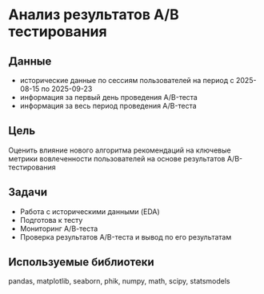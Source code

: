 # Анализ результатов А/В тестирования

## Данные
- исторические данные по сессиям пользователей на период с 2025-08-15 по 2025-09-23
- информация за первый день проведения A/B-теста
- информация за весь период проведения A/B-теста

## Цель
Оценить влияние нового алгоритма рекомендаций на ключевые метрики вовлеченности пользователей на основе результатов A/B-тестирования

## Задачи
- Работа с историческими данными (EDA)
- Подготова к тесту
- Мониторинг А/В-теста
- Проверка результатов A/B-теста и вывод по его результатам

## Используемые библиотеки
pandas, matplotlib, seaborn, phik, numpy, math, scipy, statsmodels

